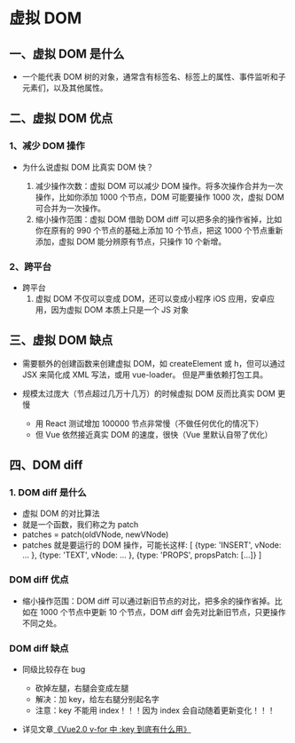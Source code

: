 # 虚拟 DOM

## 一、虚拟 DOM 是什么

- 一个能代表 DOM 树的对象，通常含有标签名、标签上的属性、事件监听和子元素们，以及其他属性。

## 二、虚拟 DOM 优点

### 1、减少 DOM 操作

- 为什么说虚拟 DOM 比真实 DOM 快？

  1.  减少操作次数：虚拟 DOM 可以减少 DOM 操作。将多次操作合并为一次操作，比如你添加 1000 个节点，DOM 可能要操作 1000 次，虚拟 DOM 可合并为一次操作。
  2.  缩小操作范围：虚拟 DOM 借助 DOM diff 可以把多余的操作省掉，比如你在原有的 990 个节点的基础上添加 10 个节点，把这 1000 个节点重新添加，虚拟 DOM 能分辨原有节点，只操作 10 个新增。

### 2、跨平台

- 跨平台
  1.  虚拟 DOM 不仅可以变成 DOM，还可以变成小程序 iOS 应用，安卓应用，因为虚拟 DOM 本质上只是一个 JS 对象

## 三、虚拟 DOM 缺点

- 需要额外的创建函数来创建虚拟 DOM，如 createElement 或 h，但可以通过 JSX 来简化成 XML 写法，或用 vue-loader。
  但是严重依赖打包工具。

- 规模太过庞大（节点超过几万十几万）的时候虚拟 DOM 反而比真实 DOM 更慢
  - 用 React 测试增加 100000 节点非常慢（不做任何优化的情况下）
  - 但 Vue 依然接近真实 DOM 的速度，很快（Vue 里默认自带了优化）

## 四、DOM diff

### 1. DOM diff 是什么

- 虚拟 DOM 的对比算法
- 就是一个函数，我们称之为 patch
- patches = patch(oldVNode, newVNode)
- patches 就是要运行的 DOM 操作，可能长这样:
  [
  {type: 'INSERT', vNode: ... },
  {type: 'TEXT', vNode: ... },
  {type: 'PROPS', propsPatch: [...]}
  ]

### DOM diff 优点

- 缩小操作范围：DOM diff 可以通过新旧节点的对比，把多余的操作省掉。比如在 1000 个节点中更新 10 个节点，DOM diff 会先对比新旧节点，只更操作不同之处。

### DOM diff 缺点

- 同级比较存在 bug

  - 砍掉左腿，右腿会变成左腿
  - 解决：加 key，给左右腿分别起名字
  - 注意：key 不能用 index！！！因为 index 会自动随着更新变化！！！

- 详见文章[《Vue2.0 v-for 中 :key 到底有什么用》](https://www.zhihu.com/question/61064119/answer/766607894)
